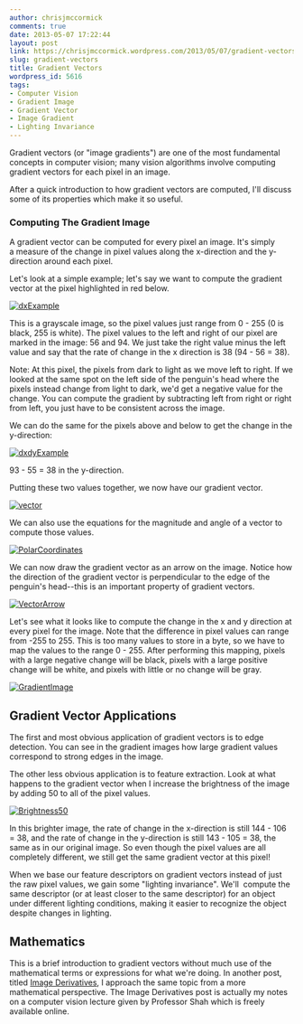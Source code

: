 ```yaml
---
author: chrisjmccormick
comments: true
date: 2013-05-07 17:22:44
layout: post
link: https://chrisjmccormick.wordpress.com/2013/05/07/gradient-vectors/
slug: gradient-vectors
title: Gradient Vectors
wordpress_id: 5616
tags:
- Computer Vision
- Gradient Image
- Gradient Vector
- Image Gradient
- Lighting Invariance
---
```


Gradient vectors (or "image gradients") are one of the most fundamental concepts in computer vision; many vision algorithms involve computing gradient vectors for each pixel in an image.

After a quick introduction to how gradient vectors are computed, I'll discuss some of its properties which make it so useful.


### Computing The Gradient Image


A gradient vector can be computed for every pixel an image. It's simply a measure of the change in pixel values along the x-direction and the y-direction around each pixel.

Let's look at a simple example; let's say we want to compute the gradient vector at the pixel highlighted in red below.

[![dxExample](http://chrisjmccormick.files.wordpress.com/2013/05/dxexample.png)](http://chrisjmccormick.files.wordpress.com/2013/05/dxexample.png)



This is a grayscale image, so the pixel values just range from 0 - 255 (0 is black, 255 is white). The pixel values to the left and right of our pixel are marked in the image: 56 and 94. We just take the right value minus the left value and say that the rate of change in the x direction is 38 (94 - 56 = 38).

Note: At this pixel, the pixels from dark to light as we move left to right. If we looked at the same spot on the left side of the penguin's head where the pixels instead change from light to dark, we'd get a negative value for the change. You can compute the gradient by subtracting left from right or right from left, you just have to be consistent across the image.

We can do the same for the pixels above and below to get the change in the y-direction:

[![dxdyExample](http://chrisjmccormick.files.wordpress.com/2013/05/dxdyexample.png)](http://chrisjmccormick.files.wordpress.com/2013/05/dxdyexample.png)



93 - 55 = 38 in the y-direction.

Putting these two values together, we now have our gradient vector.

[![vector](http://chrisjmccormick.files.wordpress.com/2013/05/vector.png)](http://chrisjmccormick.files.wordpress.com/2013/05/vector.png)

We can also use the equations for the magnitude and angle of a vector to compute those values.

[![PolarCoordinates](http://chrisjmccormick.files.wordpress.com/2013/05/polarcoordinates.png)](http://chrisjmccormick.files.wordpress.com/2013/05/polarcoordinates.png)



We can now draw the gradient vector as an arrow on the image. Notice how the direction of the gradient vector is perpendicular to the edge of the penguin's head--this is an important property of gradient vectors.



[![VectorArrow](http://chrisjmccormick.files.wordpress.com/2013/05/vectorarrow.png)](http://chrisjmccormick.files.wordpress.com/2013/05/vectorarrow.png)



Let's see what it looks like to compute the change in the x and y direction at every pixel for the image. Note that the difference in pixel values can range from -255 to 255. This is too many values to store in a byte, so we have to map the values to the range 0 - 255. After performing this mapping, pixels with a large negative change will be black, pixels with a large positive change will be white, and pixels with little or no change will be gray.

[![GradientImage](http://chrisjmccormick.files.wordpress.com/2013/05/gradientimage.png)](http://chrisjmccormick.files.wordpress.com/2013/05/gradientimage.png)




## Gradient Vector Applications


The first and most obvious application of gradient vectors is to edge detection. You can see in the gradient images how large gradient values correspond to strong edges in the image.

The other less obvious application is to feature extraction. Look at what happens to the gradient vector when I increase the brightness of the image by adding 50 to all of the pixel values.

[![Brightness50](http://chrisjmccormick.files.wordpress.com/2013/05/brightness50.png)](http://chrisjmccormick.files.wordpress.com/2013/05/brightness50.png)



In this brighter image, the rate of change in the x-direction is still 144 - 106 = 38, and the rate of change in the y-direction is still 143 - 105 = 38, the same as in our original image. So even though the pixel values are all completely different, we still get the same gradient vector at this pixel!

When we base our feature descriptors on gradient vectors instead of just the raw pixel values, we gain some "lighting invariance". We'll  compute the same descriptor (or at least closer to the same descriptor) for an object under different lighting conditions, making it easier to recognize the object despite changes in lighting.


## Mathematics


This is a brief introduction to gradient vectors without much use of the mathematical terms or expressions for what we're doing. In another post, titled [Image Derivatives](http://chrisjmccormick.wordpress.com/2013/02/26/image-derivative/), I approach the same topic from a more mathematical perspective. The Image Derivatives post is actually my notes on a computer vision lecture given by Professor Shah which is freely available online.
